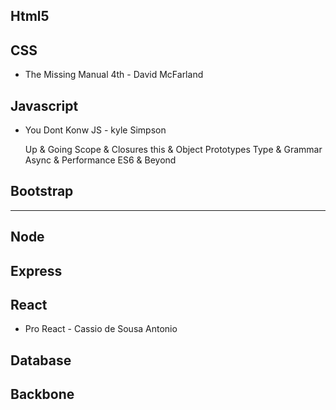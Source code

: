 ## Html5

## CSS

- The Missing Manual 4th - David McFarland

## Javascript
- You Dont Konw JS - kyle Simpson

    Up & Going
    Scope & Closures
    this & Object Prototypes
    Type & Grammar
   Async & Performance
   ES6 & Beyond

## Bootstrap
*******************************************************
## Node
## Express

## React
- Pro React - Cassio de Sousa Antonio

## Database
## Backbone

